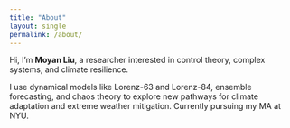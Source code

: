 ```yaml
---
title: "About"
layout: single
permalink: /about/
---
```


Hi, I’m **Moyan Liu**, a researcher interested in control theory, complex systems, and climate resilience.

I use dynamical models like Lorenz-63 and Lorenz-84, ensemble forecasting, and chaos theory to explore new pathways for climate adaptation and extreme weather mitigation. Currently pursuing my MA at NYU.
